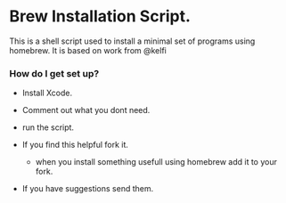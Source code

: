 # Brew Installation Script. #

This is a shell script used to install a minimal set of programs using homebrew. It is based on work from @kelfi

### How do I get set up? ###

* Install Xcode.
* Comment out what you dont need.
* run the script.
* If you find this helpful fork it.
  * when you install something usefull using homebrew add it to your fork.


* If you have suggestions send them.

